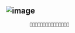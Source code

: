 ## ![image](https://github.com/user-attachments/assets/db4ebf38-cbe8-4453-a37c-47d5105e6a4e)
             🍗🍗🍗🍗🍗🍗🍗🍗🍗🍗🍗🍗🍗🍗🍗

